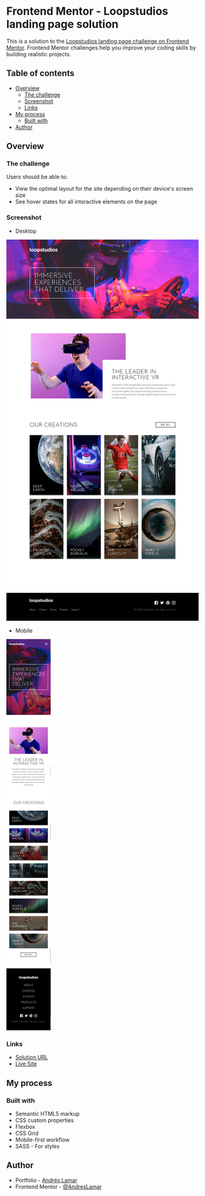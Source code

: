 # Frontend Mentor - Loopstudios landing page solution

This is a solution to the [Loopstudios landing page challenge on Frontend Mentor](https://www.frontendmentor.io/challenges/loopstudios-landing-page-N88J5Onjw). Frontend Mentor challenges help you improve your coding skills by building realistic projects. 

## Table of contents

- [Overview](#overview)
  - [The challenge](#the-challenge)
  - [Screenshot](#screenshot)
  - [Links](#links)
- [My process](#my-process)
  - [Built with](#built-with)
- [Author](#author)


## Overview

### The challenge

Users should be able to:

- View the optimal layout for the site depending on their device's screen size
- See hover states for all interactive elements on the page

### Screenshot

* Desktop

![](./screenshots/desktop.png)

* Mobile

![](./screenshots/mobile.png)


### Links

- [Solution URL](https://www.frontendmentor.io/solutions/loopstudios-landing-page-lR8hXIAhbK)
- [Live Site](https://andreslamar.github.io/Frontend-Mentor/loopstudios-landing-page/)

## My process

### Built with

- Semantic HTML5 markup
- CSS custom properties
- Flexbox
- CSS Grid
- Mobile-first workflow
- SASS - For styles

## Author

- Portfolio - [Andrés Lamar](https://portfolio-delta-snowy-98.vercel.app/)
- Frontend Mentor - [@AndresLamar](https://www.frontendmentor.io/profile/AndresLamar)

